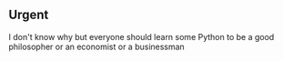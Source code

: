 ## Urgent
I don't know why 
but everyone should learn some Python
to be a good philosopher 
or an economist 
or a businessman 